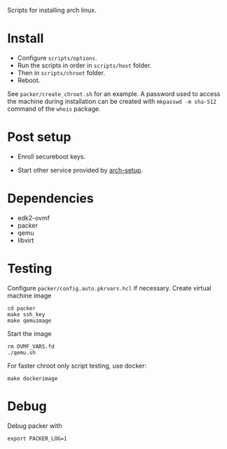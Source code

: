 Scripts for installing arch linux.

# Install

* Configure `scripts/options`.
* Run the scripts in order in `scripts/host` folder.
* Then in `scripts/chroot` folder.
* Reboot.

See `packer/create_chroot.sh` for an example. A password used to access the machine
during installation can be created with `mkpasswd -m sha-512` command of the
`whois` package.

# Post setup

* Enroll secureboot keys.

* Start other service provided by
  [arch-setup](https://github.com/user827/arch-setup).

# Dependencies

* edk2-ovmf
* packer
* qemu
* libvirt

# Testing

Configure `packer/config.auto.pkrvars.hcl` if necessary.
Create virtual machine image
```
cd packer
make ssh_key
make qemuimage
```

Start the image
```
rm OVMF_VARS.fd
./qemu.sh
```

For faster chroot only script testing, use docker:
```
make dockerimage
```

# Debug

Debug packer with
```
export PACKER_LOG=1
```
